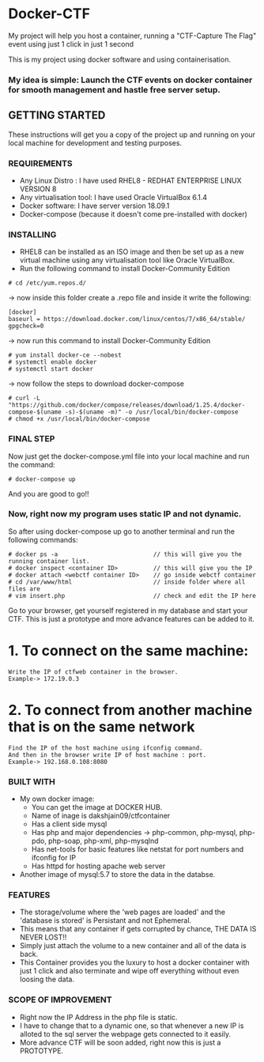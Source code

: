 # Docker-CTF
My project will help you host a container, running a "CTF-Capture The Flag" event using just 1 click in just 1 second

This is my project using docker software and using containerisation.
### My idea is simple: Launch the CTF events on docker container for smooth management and hastle free server setup.

## GETTING STARTED
These instructions will get you a copy of the project up and running on your local machine for development and testing purposes.

### REQUIREMENTS
* Any Linux Distro : I have used RHEL8 - REDHAT ENTERPRISE LINUX VERSION 8
* Any virtualisation tool: I have used Oracle VirtualBox 6.1.4
* Docker software: I have server version 18.09.1
* Docker-compose (because it doesn't come pre-installed with docker)

### INSTALLING
* RHEL8 can be installed as an ISO image and then be set up as a new virtual machine using any virtualisation tool like Oracle VirtualBox.
* Run the following command to install Docker-Community Edition
```
# cd /etc/yum.repos.d/
```
-> now inside this folder create a .repo file and inside it write the following:
```
[docker]
baseurl = https://download.docker.com/linux/centos/7/x86_64/stable/
gpgcheck=0
```
-> now run this command to install Docker-Community Edition
```
# yum install docker-ce --nobest
# systemctl enable docker
# systemctl start docker
```
-> now follow the steps to download docker-compose
```
# curl -L "https://github.com/docker/compose/releases/download/1.25.4/docker-compose-$(uname -s)-$(uname -m)" -o /usr/local/bin/docker-compose
# chmod +x /usr/local/bin/docker-compose
```
### FINAL STEP
Now just get the docker-compose.yml file into your local machine and run the command:
```
# docker-compose up
```
And you are good to go!!

### Now, right now my program uses static IP and not dynamic.
So after using docker-compose up go to another terminal and run the following commands:
```
# docker ps -a                           // this will give you the running container list.
# docker inspect <container ID>          // this will give you the IP
# docker attach <webctf container ID>    // go inside webctf container
# cd /var/www/html                       // inside folder where all files are
# vim insert.php                         // check and edit the IP here
```

Go to your browser, get yourself registered in my database and start your CTF. This is just a prototype and more advance features can be added to it.
# 1. To connect on the same machine:
```
Write the IP of ctfweb container in the browser. 
Example-> 172.19.0.3
```
# 2. To connect from another machine that is on the same network
```
Find the IP of the host machine using ifconfig command.
And then in the browser write IP of host machine : port.
Example-> 192.168.0.108:8080
```

### BUILT WITH
* My own docker image:
  * You can get the image at DOCKER HUB. 
  * Name of inage is dakshjain09/ctfcontainer
  * Has a client side mysql
  * Has php and major dependencies -> php-common, php-mysql, php-pdo, php-soap, php-xml, php-mysqlnd
  * Has net-tools for basic features like netstat for port numbers and ifconfig for IP
  * Has httpd for hosting apache web server
* Another image of mysql:5.7 to store the data in the databse.

### FEATURES
* The storage/volume where the 'web pages are loaded' and the 'database is stored' is Persistant and not Ephemeral.
* This means that any container if gets corrupted by chance, THE DATA IS NEVER LOST!!
* Simply just attach the volume to a new container and all of the data is back.
* This Container provides you the luxury to host a docker container with just 1 click and also terminate and wipe off everything without even loosing the data.

### SCOPE OF IMPROVEMENT
* Right now the IP Address in the php file is static. 
* I have to change that to a dynamic one, so that whenever a new IP is alloted to the sql server the webpage gets connected to it easily.
* More advance CTF will be soon added, right now this is just a PROTOTYPE.
